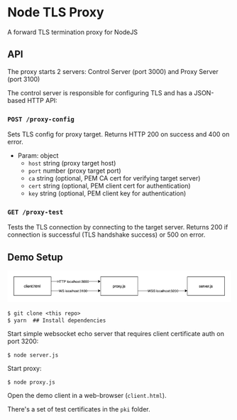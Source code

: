 # Node TLS Proxy

A forward TLS termination proxy for NodeJS

## API

The proxy starts 2 servers: Control Server (port 3000) and Proxy Server (port 3100)

The control server is responsible for configuring TLS and has a JSON-based HTTP API:

### `POST /proxy-config`
Sets TLS config for proxy target. Returns HTTP 200 on success and 400 on error.

- Param: object
    - `host` string (proxy target host)
    - `port` number (proxy target port)
    - `ca` string (optional, PEM CA cert for verifying target server)
    - `cert` string (optional, PEM client cert for authentication)
    - `key` string (optional, PEM client key for authentication)

### `GET /proxy-test`
Tests the TLS connection by connecting to the target server.
Returns 200 if connection is successful (TLS handshake success) or 500 on error.

## Demo Setup

![](tls-proxy.png)

```
$ git clone <this repo>
$ yarn  ## Install dependencies
```

Start simple websocket echo server that requires client certificate auth on port 3200:
```
$ node server.js
```

Start proxy:
```
$ node proxy.js
```

Open the demo client in a web-browser (`client.html`).

There's a set of test certificates in the `pki` folder.
